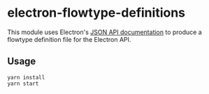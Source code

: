 # electron-flowtype-definitions

This module uses Electron's [JSON API documentation](https://electron.atom.io/blog/2016/09/27/api-docs-json-schema) to produce a flowtype definition file for the Electron API.

## Usage

```
yarn install
yarn start
```
